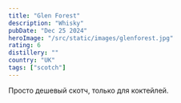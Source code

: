```yaml
---
title: "Glen Forest"
description: "Whisky"
pubDate: "Dec 25 2024"
heroImage: "/src/static/images/glenforest.jpg"
rating: 6
distillery: ""
country: "UK"
tags: ["scotch"]
---
```


Просто дешевый скотч, только для коктейлей.
